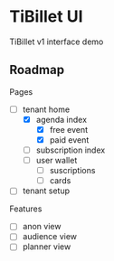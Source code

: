# TiBillet UI

TiBillet v1 interface demo

## Roadmap

Pages

- [ ] tenant home
  - [x] agenda index
    - [x] free event
    - [x] paid event
  - [ ] subscription index
  - [ ] user wallet
    - [ ] suscriptions
    - [ ] cards
- [ ] tenant setup

Features

- [ ] anon view
- [ ] audience view
- [ ] planner view
